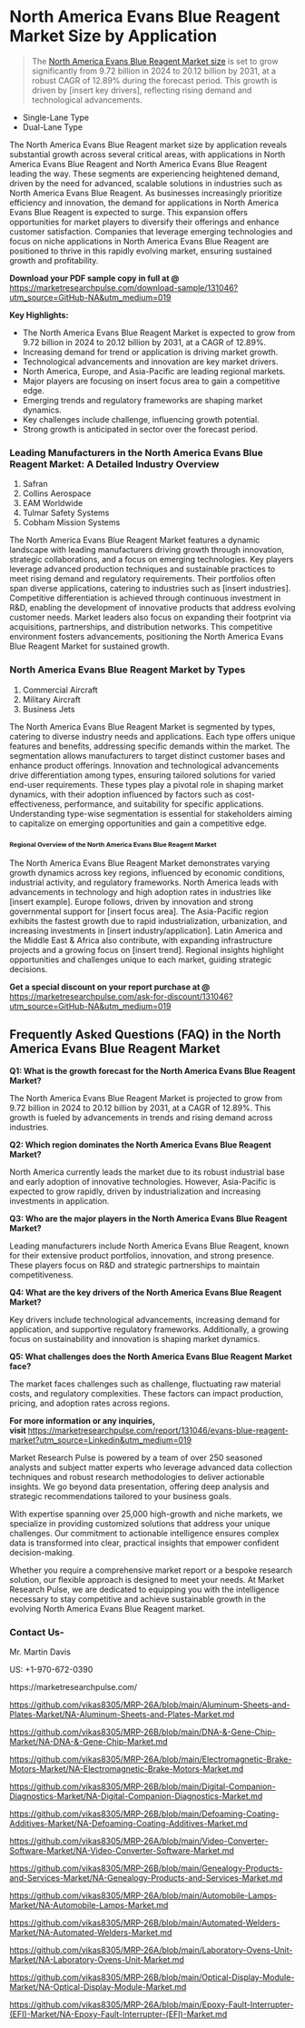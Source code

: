 <h1>North America Evans Blue Reagent Market&nbsp;Size by Application</h1><blockquote><p>The <a href="https://marketresearchpulse.com/download-sample/131046?utm_source=GitHub-NA&amp;utm_medium=019">North America Evans Blue Reagent Market size</a> is set to grow significantly from 9.72 billion in 2024 to 20.12 billion by 2031, at a robust CAGR of 12.89% during the forecast period. This growth is driven by [insert key drivers], reflecting rising demand and technological advancements.</p></blockquote><ul><li>Single-Lane Type<li> Dual-Lane Type</li></ul><p>The North America Evans Blue Reagent market size by application reveals substantial growth across several critical areas, with applications in North America Evans Blue Reagent and North America Evans Blue Reagent leading the way. These segments are experiencing heightened demand, driven by the need for advanced, scalable solutions in industries such as North America Evans Blue Reagent. As businesses increasingly prioritize efficiency and innovation, the demand for applications in North America Evans Blue Reagent is expected to surge. This expansion offers opportunities for market players to diversify their offerings and enhance customer satisfaction. Companies that leverage emerging technologies and focus on niche applications in North America Evans Blue Reagent are positioned to thrive in this rapidly evolving market, ensuring sustained growth and profitability.</p><p><strong>Download your PDF sample copy in full at @ </strong><a href="https://marketresearchpulse.com/download-sample/131046?utm_source=GitHub-NA&amp;utm_medium=019">https://marketresearchpulse.com/download-sample/131046?utm_source=GitHub-NA&amp;utm_medium=019</a></p><p><strong>Key Highlights: </strong></p><ul><li>The North America Evans Blue Reagent Market is expected to grow from 9.72 billion in 2024 to 20.12 billion by 2031, at a CAGR of 12.89%.</li><li>Increasing demand for trend or application is driving market growth.</li><li>Technological advancements and innovation are key market drivers.</li><li>North America, Europe, and Asia-Pacific are leading regional markets.</li><li>Major players are focusing on insert focus area to gain a competitive edge.</li><li>Emerging trends and regulatory frameworks are shaping market dynamics.</li><li>Key challenges include challenge, influencing growth potential.</li><li>Strong growth is anticipated in sector over the forecast period.</li></ul><h3>Leading Manufacturers in the North America Evans Blue Reagent Market: A Detailed Industry Overview</h3><ol><li>Safran</li><li>Collins Aerospace</li><li>EAM Worldwide</li><li>Tulmar Safety Systems</li><li>Cobham Mission Systems</li></ol><div class="flex max-w-full flex-col flex-grow"><div class="min-h-8 text-message flex w-full flex-col items-end gap-2 whitespace-normal break-words [.text-message+&amp;]:mt-5" dir="auto" data-message-author-role="assistant" data-message-id="fd8432e4-4910-450d-b182-61b7bfb0a01f" data-message-model-slug="gpt-4o"><div class="flex w-full flex-col gap-1 empty:hidden first:pt-[3px]"><div class="markdown prose w-full break-words dark:prose-invert light"><p>The North America Evans Blue Reagent Market features a dynamic landscape with leading manufacturers driving growth through innovation, strategic collaborations, and a focus on emerging technologies. Key players leverage advanced production techniques and sustainable practices to meet rising demand and regulatory requirements. Their portfolios often span diverse applications, catering to industries such as [insert industries]. Competitive differentiation is achieved through continuous investment in R&amp;D, enabling the development of innovative products that address evolving customer needs. Market leaders also focus on expanding their footprint via acquisitions, partnerships, and distribution networks. This competitive environment fosters advancements, positioning the North America Evans Blue Reagent Market for sustained growth.</p></div></div></div></div><h3>North America Evans Blue Reagent Market by Types</h3><ol><li>Commercial Aircraft<li> Military Aircraft<li> Business Jets</li></ol><div class="flex max-w-full flex-col flex-grow"><div class="min-h-8 text-message flex w-full flex-col items-end gap-2 whitespace-normal break-words [.text-message+&amp;]:mt-5" dir="auto" data-message-author-role="assistant" data-message-id="084470be-0bb7-4664-bddf-5156b4f41249" data-message-model-slug="gpt-4o-mini"><div class="flex w-full flex-col gap-1 empty:hidden first:pt-[3px]"><div class="markdown prose w-full break-words dark:prose-invert light"><p>The North America Evans Blue Reagent Market is segmented by types, catering to diverse industry needs and applications. Each type offers unique features and benefits, addressing specific demands within the market. The segmentation allows manufacturers to target distinct customer bases and enhance product offerings. Innovation and technological advancements drive differentiation among types, ensuring tailored solutions for varied end-user requirements. These types play a pivotal role in shaping market dynamics, with their adoption influenced by factors such as cost-effectiveness, performance, and suitability for specific applications. Understanding type-wise segmentation is essential for stakeholders aiming to capitalize on emerging opportunities and gain a competitive edge.</p></div></div></div></div><h3><span style="font-size: 11px;">Regional Overview of the North America Evans Blue Reagent Market</span></h3><div class="flex max-w-full flex-col flex-grow"><div class="min-h-8 text-message flex w-full flex-col items-end gap-2 whitespace-normal break-words [.text-message+&amp;]:mt-5" dir="auto" data-message-author-role="assistant" data-message-id="e9038762-ce64-4e30-91c9-9bd413514231" data-message-model-slug="gpt-4o-mini"><div class="flex w-full flex-col gap-1 empty:hidden first:pt-[3px]"><div class="markdown prose w-full break-words dark:prose-invert light"><p>The North America Evans Blue Reagent Market demonstrates varying growth dynamics across key regions, influenced by economic conditions, industrial activity, and regulatory frameworks. North America leads with advancements in technology and high adoption rates in industries like [insert example]. Europe follows, driven by innovation and strong governmental support for [insert focus area]. The Asia-Pacific region exhibits the fastest growth due to rapid industrialization, urbanization, and increasing investments in [insert industry/application]. Latin America and the Middle East &amp; Africa also contribute, with expanding infrastructure projects and a growing focus on [insert trend]. Regional insights highlight opportunities and challenges unique to each market, guiding strategic decisions.</p></div></div></div></div><p><strong>Get a special discount on your report purchase at @ </strong><a href="https://marketresearchpulse.com/ask-for-discount/131046?utm_source=GitHub-NA&amp;utm_medium=019">https://marketresearchpulse.com/ask-for-discount/131046?utm_source=GitHub-NA&amp;utm_medium=019</a></p><h2>Frequently Asked Questions (FAQ) in the North America Evans Blue Reagent Market</h2><p><strong>Q1: What is the growth forecast for the North America Evans Blue Reagent Market?</strong></p><p>The North America Evans Blue Reagent Market is projected to grow from 9.72 billion in 2024 to 20.12 billion by 2031, at a CAGR of 12.89%. This growth is fueled by advancements in trends and rising demand across industries.</p><p><strong>Q2: Which region dominates the North America Evans Blue Reagent Market?</strong></p><p>North America currently leads the market due to its robust industrial base and early adoption of innovative technologies. However, Asia-Pacific is expected to grow rapidly, driven by industrialization and increasing investments in application.</p><p><strong>Q3: Who are the major players in the North America Evans Blue Reagent Market?</strong></p><p>Leading manufacturers include North America Evans Blue Reagent, known for their extensive product portfolios, innovation, and strong presence. These players focus on R&amp;D and strategic partnerships to maintain competitiveness.</p><p><strong>Q4: What are the key drivers of the North America Evans Blue Reagent Market?</strong></p><p>Key drivers include technological advancements, increasing demand for application, and supportive regulatory frameworks. Additionally, a growing focus on sustainability and innovation is shaping market dynamics.</p><p><strong>Q5: What challenges does the North America Evans Blue Reagent Market face?</strong></p><p>The market faces challenges such as challenge, fluctuating raw material costs, and regulatory complexities. These factors can impact production, pricing, and adoption rates across regions.</p><p><strong>For more information or any inquiries, visit&nbsp;</strong><a href="https://marketresearchpulse.com/report/131046/evans-blue-reagent-market?utm_source=Linkedin&utm_medium=019">https://marketresearchpulse.com/report/131046/evans-blue-reagent-market?utm_source=Linkedin&utm_medium=019</a></p><p>Market Research Pulse is powered by a team of over 250 seasoned analysts and subject matter experts who leverage advanced data collection techniques and robust research methodologies to deliver actionable insights. We go beyond data presentation, offering deep analysis and strategic recommendations tailored to your business goals.</p><p>With expertise spanning over 25,000 high-growth and niche markets, we specialize in providing customized solutions that address your unique challenges. Our commitment to actionable intelligence ensures complex data is transformed into clear, practical insights that empower confident decision-making.</p><p>Whether you require a comprehensive market report or a bespoke research solution, our flexible approach is designed to meet your needs. At Market Research Pulse, we are dedicated to equipping you with the intelligence necessary to stay competitive and achieve sustainable growth in the evolving North America Evans Blue Reagent market.</p><h3><strong>Contact Us-</strong></h3><p>Mr. Martin Davis</p><p>US: +1-970-672-0390</p><p>https://marketresearchpulse.com/</p><p><a href="https://github.com/vikas8305/MRP-26A/blob/main/Aluminum-Sheets-and-Plates-Market/NA-Aluminum-Sheets-and-Plates-Market.md">https://github.com/vikas8305/MRP-26A/blob/main/Aluminum-Sheets-and-Plates-Market/NA-Aluminum-Sheets-and-Plates-Market.md</a></p><p><a href="https://github.com/vikas8305/MRP-26B/blob/main/DNA-&-Gene-Chip-Market/NA-DNA-&-Gene-Chip-Market.md">https://github.com/vikas8305/MRP-26B/blob/main/DNA-&-Gene-Chip-Market/NA-DNA-&-Gene-Chip-Market.md</a></p><p><a href="https://github.com/vikas8305/MRP-26A/blob/main/Electromagnetic-Brake-Motors-Market/NA-Electromagnetic-Brake-Motors-Market.md">https://github.com/vikas8305/MRP-26A/blob/main/Electromagnetic-Brake-Motors-Market/NA-Electromagnetic-Brake-Motors-Market.md</a></p><p><a href="https://github.com/vikas8305/MRP-26B/blob/main/Digital-Companion-Diagnostics-Market/NA-Digital-Companion-Diagnostics-Market.md">https://github.com/vikas8305/MRP-26B/blob/main/Digital-Companion-Diagnostics-Market/NA-Digital-Companion-Diagnostics-Market.md</a></p><p><a href="https://github.com/vikas8305/MRP-26B/blob/main/Defoaming-Coating-Additives-Market/NA-Defoaming-Coating-Additives-Market.md">https://github.com/vikas8305/MRP-26B/blob/main/Defoaming-Coating-Additives-Market/NA-Defoaming-Coating-Additives-Market.md</a></p><p><a href="https://github.com/vikas8305/MRP-26A/blob/main/Video-Converter-Software-Market/NA-Video-Converter-Software-Market.md">https://github.com/vikas8305/MRP-26A/blob/main/Video-Converter-Software-Market/NA-Video-Converter-Software-Market.md</a></p><p><a href="https://github.com/vikas8305/MRP-26B/blob/main/Genealogy-Products-and-Services-Market/NA-Genealogy-Products-and-Services-Market.md">https://github.com/vikas8305/MRP-26B/blob/main/Genealogy-Products-and-Services-Market/NA-Genealogy-Products-and-Services-Market.md</a></p><p><a href="https://github.com/vikas8305/MRP-26A/blob/main/Automobile-Lamps-Market/NA-Automobile-Lamps-Market.md">https://github.com/vikas8305/MRP-26A/blob/main/Automobile-Lamps-Market/NA-Automobile-Lamps-Market.md</a></p><p><a href="https://github.com/vikas8305/MRP-26B/blob/main/Automated-Welders-Market/NA-Automated-Welders-Market.md">https://github.com/vikas8305/MRP-26B/blob/main/Automated-Welders-Market/NA-Automated-Welders-Market.md</a></p><p><a href="https://github.com/vikas8305/MRP-26A/blob/main/Laboratory-Ovens-Unit-Market/NA-Laboratory-Ovens-Unit-Market.md">https://github.com/vikas8305/MRP-26A/blob/main/Laboratory-Ovens-Unit-Market/NA-Laboratory-Ovens-Unit-Market.md</a></p><p><a href="https://github.com/vikas8305/MRP-26B/blob/main/Optical-Display-Module-Market/NA-Optical-Display-Module-Market.md">https://github.com/vikas8305/MRP-26B/blob/main/Optical-Display-Module-Market/NA-Optical-Display-Module-Market.md</a></p><p><a href="https://github.com/vikas8305/MRP-26A/blob/main/Epoxy-Fault-Interrupter-(EFI)-Market/NA-Epoxy-Fault-Interrupter-(EFI)-Market.md">https://github.com/vikas8305/MRP-26A/blob/main/Epoxy-Fault-Interrupter-(EFI)-Market/NA-Epoxy-Fault-Interrupter-(EFI)-Market.md</a></p>
